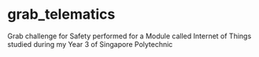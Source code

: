 # grab_telematics

Grab challenge for Safety performed for a Module called Internet of Things studied during my Year 3 of Singapore Polytechnic
